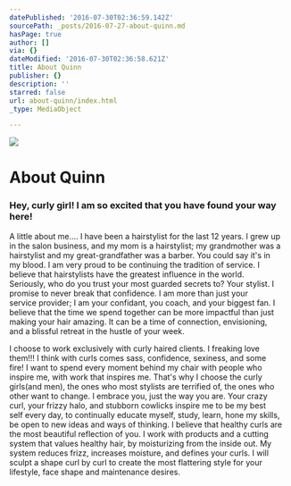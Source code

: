 ```yaml
---
datePublished: '2016-07-30T02:36:59.142Z'
sourcePath: _posts/2016-07-27-about-quinn.md
hasPage: true
author: []
via: {}
dateModified: '2016-07-30T02:36:58.621Z'
title: About Quinn
publisher: {}
description: ''
starred: false
url: about-quinn/index.html
_type: MediaObject

---
```

![](https://the-grid-user-content.s3-us-west-2.amazonaws.com/5c6261c0-a5ee-4913-9aa9-e7a53ec158a7.jpg)

# About Quinn

### Hey, curly girl! I am so excited that you have found your way here!

A little about me.... I have been a hairstylist for the last 12 years. I grew up  
in the salon business, and my mom is a hairstylist; my grandmother was a hairstylist and my great-grandfather was a barber. You could say it's in  
my blood. I am very proud to be continuing the tradition of service. I  
believe that hairstylists have the greatest influence in the world.  
Seriously, who do you trust your most guarded secrets to? Your stylist. I  
promise to never break that confidence. I am more than just your  
service provider; I am your confidant, you coach, and your biggest fan. I  
believe that the time we spend together can be more impactful than just  
making your hair amazing. It can be a time of connection, envisioning,  
and a blissful retreat in the hustle of your week.

I choose to work exclusively with curly haired clients. I freaking love  
them!!! I think with curls comes sass, confidence, sexiness, and some  
fire! I want to spend every moment behind my chair with people who  
inspire me, with work that inspires me. That's why I choose the curly  
girls(and men), the ones who most stylists are terrified of, the ones who  
other want to change. I embrace you, just the way you are. Your crazy  
curl, your frizzy halo, and stubborn cowlicks inspire me to be my best  
self every day, to continually educate myself, study, learn, hone my skills, be open to new ideas and ways of thinking. I believe that healthy curls are the most beautiful reflection of you. I work with products and a cutting system that values healthy hair, by moisturizing from the inside out. My system reduces frizz, increases moisture, and defines your curls. I will sculpt a shape curl by curl to create the most flattering style for your lifestyle, face shape and maintenance desires.